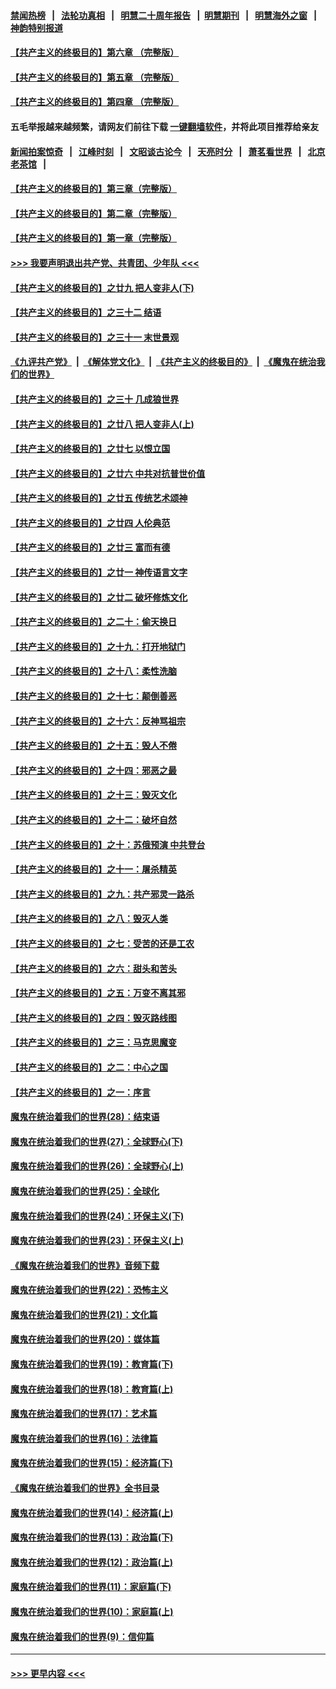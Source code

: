 #### [禁闻热榜](热点新闻.md?=0)  &nbsp;&nbsp;|&nbsp;&nbsp; [法轮功真相](https://github.com/gfw-breaker/truth/blob/master/README.md?=0) &nbsp;&nbsp;|&nbsp;&nbsp; [明慧二十周年报告](https://github.com/gfw-breaker/mh-reports/blob/master/README.md?=0) &nbsp;&nbsp;|&nbsp;&nbsp;[明慧期刊](https://github.com/gfw-breaker/mh-qikan) &nbsp;&nbsp;|&nbsp;&nbsp; [明慧海外之窗](https://github.com/gfw-breaker/mh-news/blob/master/README.md?=0) &nbsp;&nbsp;|&nbsp;&nbsp; [神韵特别报道](https://github.com/gfw-breaker/mh-news/blob/master/shenyun.md?=0)
#### [【共产主义的终极目的】第六章 （完整版）](../pages/nsc422/n11428913.md?t=03131602) 
#### [【共产主义的终极目的】第五章 （完整版）](../pages/nsc422/n11428912.md?t=03131602) 
#### [【共产主义的终极目的】第四章 （完整版）](../pages/nsc422/n11428907.md?t=03131602) 
#### 五毛举报越来越频繁，请网友们前往下载 [一键翻墙软件](https://github.com/gfw-breaker/ssr-accounts)，并将此项目推荐给亲友
#### [新闻拍案惊奇](https://github.com/gfw-breaker/banned-news/blob/master/pages/link4.md) &nbsp;&nbsp;|&nbsp;&nbsp; [江峰时刻](https://github.com/gfw-breaker/banned-news/blob/master/pages/link4.md) &nbsp;&nbsp;|&nbsp;&nbsp; [文昭谈古论今](https://github.com/gfw-breaker/banned-news/blob/master/pages/link4.md) &nbsp;&nbsp;|&nbsp;&nbsp; [天亮时分](https://github.com/gfw-breaker/banned-news/blob/master/pages/link4.md) &nbsp;&nbsp;|&nbsp;&nbsp; [萧茗看世界](https://github.com/gfw-breaker/banned-news/blob/master/pages/link4.md) &nbsp;&nbsp;|&nbsp;&nbsp; [北京老茶馆](https://github.com/gfw-breaker/banned-news/blob/master/pages/link4.md) &nbsp;&nbsp;|&nbsp;&nbsp; 
#### [【共产主义的终极目的】第三章（完整版）](../pages/nsc422/n11428848.md?t=03131602) 
#### [【共产主义的终极目的】第二章（完整版）](../pages/nsc422/n11428831.md?t=03131602) 
#### [【共产主义的终极目的】第一章（完整版）](../pages/nsc422/n11417651.md?t=03131602) 
#### [>>> 我要声明退出共产党、共青团、少年队 <<<](https://github.com/begood0513/goodnews/blob/master/quit/letter.md) 
#### [【共产主义的终极目的】之廿九 把人变非人(下)](../pages/nsc422/n11344140.md?t=03131602) 
#### [【共产主义的终极目的】之三十二 结语](../pages/nsc422/n11360535.md?t=03131602) 
#### [【共产主义的终极目的】之三十一 末世景观](../pages/nsc422/n11351129.md?t=03131602) 
#### [《九评共产党》](https://github.com/begood0513/9ping.md/blob/master/README.md) &nbsp;|&nbsp; [《解体党文化》](../../../../jtdwh.md/blob/master/README.md)  &nbsp;|&nbsp; [《共产主义的终极目的》](../../../../gczydzjmd.md/blob/master/README.md) &nbsp;|&nbsp; [《魔鬼在统治我们的世界》](../../../../mgztzwmdsj.md/blob/master/README.md) 
#### [【共产主义的终极目的】之三十 几成狼世界](../pages/nsc422/n11348280.md?t=03131602) 
#### [【共产主义的终极目的】之廿八 把人变非人(上)](../pages/nsc422/n11340492.md?t=03131602) 
#### [【共产主义的终极目的】之廿七 以恨立国](../pages/nsc422/n11336944.md?t=03131602) 
#### [【共产主义的终极目的】之廿六 中共对抗普世价值](../pages/nsc422/n11324785.md?t=03131602) 
#### [【共产主义的终极目的】之廿五 传统艺术颂神](../pages/nsc422/n11296396.md?t=03131602) 
#### [【共产主义的终极目的】之廿四 人伦典范](../pages/nsc422/n11296397.md?t=03131602) 
#### [【共产主义的终极目的】之廿三 富而有德](../pages/nsc422/n11283598.md?t=03131602) 
#### [【共产主义的终极目的】之廿一 神传语言文字](../pages/nsc422/n11263265.md?t=03131602) 
#### [【共产主义的终极目的】之廿二 破坏修炼文化](../pages/nsc422/n11245728.md?t=03131602) 
#### [【共产主义的终极目的】之二十：偷天换日](../pages/nsc422/n11238846.md?t=03131602) 
#### [【共产主义的终极目的】之十九：打开地狱门](../pages/nsc422/n11206376.md?t=03131602) 
#### [【共产主义的终极目的】之十八：柔性洗脑](../pages/nsc422/n11199994.md?t=03131602) 
#### [【共产主义的终极目的】之十七：颠倒善恶](../pages/nsc422/n11179782.md?t=03131602) 
#### [【共产主义的终极目的】之十六：反神骂祖宗](../pages/nsc422/n11166798.md?t=03131602) 
#### [【共产主义的终极目的】之十五：毁人不倦](../pages/nsc422/n11166792.md?t=03131602) 
#### [【共产主义的终极目的】之十四：邪恶之最](../pages/nsc422/n11150249.md?t=03131602) 
#### [【共产主义的终极目的】之十三：毁灭文化](../pages/nsc422/n11135227.md?t=03131602) 
#### [【共产主义的终极目的】之十二：破坏自然](../pages/nsc422/n11135214.md?t=03131602) 
#### [【共产主义的终极目的】之十：苏俄预演 中共登台](../pages/nsc422/n11118424.md?t=03131602) 
#### [【共产主义的终极目的】之十一：屠杀精英](../pages/nsc422/n11118442.md?t=03131602) 
#### [【共产主义的终极目的】之九：共产邪灵一路杀](../pages/nsc422/n11114139.md?t=03131602) 
#### [【共产主义的终极目的】之八：毁灭人类](../pages/nsc422/n11108503.md?t=03131602) 
#### [【共产主义的终极目的】之七：受苦的还是工农](../pages/nsc422/n11101809.md?t=03131602) 
#### [【共产主义的终极目的】之六：甜头和苦头](../pages/nsc422/n11096971.md?t=03131602) 
#### [【共产主义的终极目的】之五：万变不离其邪](../pages/nsc422/n11091285.md?t=03131602) 
#### [【共产主义的终极目的】之四：毁灭路线图](../pages/nsc422/n11086284.md?t=03131602) 
#### [【共产主义的终极目的】之三：马克思魔变](../pages/nsc422/n11061941.md?t=03131602) 
#### [【共产主义的终极目的】之二：中心之国](../pages/nsc422/n11047728.md?t=03131602) 
#### [【共产主义的终极目的】之一：序言](../pages/nsc422/n11086077.md?t=03131602) 
#### [魔鬼在统治着我们的世界(28)：结束语](../pages/nsc422/n10936246.md?t=03131602) 
#### [魔鬼在统治着我们的世界(27)：全球野心(下)](../pages/nsc422/n10928319.md?t=03131602) 
#### [魔鬼在统治着我们的世界(26)：全球野心(上)](../pages/nsc422/n10900318.md?t=03131602) 
#### [魔鬼在统治着我们的世界(25)：全球化](../pages/nsc422/n10788205.md?t=03131602) 
#### [魔鬼在统治着我们的世界(24)：环保主义(下)](../pages/nsc422/n10695307.md?t=03131602) 
#### [魔鬼在统治着我们的世界(23)：环保主义(上)](../pages/nsc422/n10688613.md?t=03131602) 
#### [《魔鬼在统治着我们的世界》音频下载](../pages/nsc422/n10635553.md?t=03131602) 
#### [魔鬼在统治着我们的世界(22)：恐怖主义](../pages/nsc422/n10614727.md?t=03131602) 
#### [魔鬼在统治着我们的世界(21)：文化篇](../pages/nsc422/n10597706.md?t=03131602) 
#### [魔鬼在统治着我们的世界(20)：媒体篇](../pages/nsc422/n10586579.md?t=03131602) 
#### [魔鬼在统治着我们的世界(19)：教育篇(下)](../pages/nsc422/n10564808.md?t=03131602) 
#### [魔鬼在统治着我们的世界(18)：教育篇(上)](../pages/nsc422/n10526970.md?t=03131602) 
#### [魔鬼在统治着我们的世界(17)：艺术篇](../pages/nsc422/n10499093.md?t=03131602) 
#### [魔鬼在统治着我们的世界(16)：法律篇](../pages/nsc422/n10485969.md?t=03131602) 
#### [魔鬼在统治着我们的世界(15)：经济篇(下)](../pages/nsc422/n10469975.md?t=03131602) 
#### [《魔鬼在统治着我们的世界》全书目录](../pages/nsc422/n10464261.md?t=03131602) 
#### [魔鬼在统治着我们的世界(14)：经济篇(上)](../pages/nsc422/n10457370.md?t=03131602) 
#### [魔鬼在统治着我们的世界(13)：政治篇(下)](../pages/nsc422/n10448270.md?t=03131602) 
#### [魔鬼在统治着我们的世界(12)：政治篇(上)](../pages/nsc422/n10444576.md?t=03131602) 
#### [魔鬼在统治着我们的世界(11)：家庭篇(下)](../pages/nsc422/n10440961.md?t=03131602) 
#### [魔鬼在统治着我们的世界(10)：家庭篇(上)](../pages/nsc422/n10435448.md?t=03131602) 
#### [魔鬼在统治着我们的世界(9)：信仰篇](../pages/nsc422/n10432159.md?t=03131602) 

----
#### [ >>> 更早内容 <<< ](../indexes/nsc422-earlier.md)

